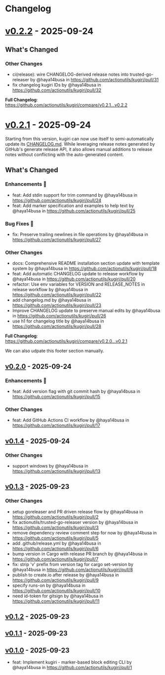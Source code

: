 # Changelog

<!-- KUGIRI-INSERT: changelog -->

<!-- KUGIRI-BEGIN: v0.2.2 -->
<!-- KUGIRI-BEGIN: v0.2.2-auto-generated-title -->
# [v0.2.2](https://github.com/actionutils/kugiri/releases/tag/v0.2.2) - 2025-09-24
<!-- KUGIRI-END: v0.2.2-auto-generated-title -->

<!-- KUGIRI-BEGIN: v0.2.2-notes -->
<!-- KUGIRI-BEGIN: v0.2.2-auto-generated-notes -->
<!-- Release notes generated using configuration in .github/release.yml at main -->

## What's Changed
### Other Changes
* ci(release): wire CHANGELOG-derived release notes into trusted-go-releaser by @haya14busa in https://github.com/actionutils/kugiri/pull/31
* fix changelog kugiri IDs by @haya14busa in https://github.com/actionutils/kugiri/pull/32


**Full Changelog**: https://github.com/actionutils/kugiri/compare/v0.2.1...v0.2.2
<!-- KUGIRI-END: v0.2.2-auto-generated-notes -->
<!-- KUGIRI-END: v0.2.2-notes -->
<!-- KUGIRI-END: v0.2.2 -->

<!-- KUGIRI-BEGIN: v0.2.1 -->
<!-- KUGIRI-BEGIN: v0.2.1-auto-generated-title -->
# [v0.2.1](https://github.com/actionutils/kugiri/releases/tag/v0.2.1) - 2025-09-24
<!-- KUGIRI-END: v0.2.1-auto-generated-title -->
<!-- KUGIRI-BEGIN: v0.2.1-notes -->
Starting from this version, kugiri can now use itself to semi-automatically update its
[CHANGELOG.md](https://github.com/actionutils/kugiri/blob/main/CHANGELOG.md). While leveraging release notes generated by
GitHub's generate release API, it also allows manual additions to release notes without conflicting with the
auto-generated content.
<!-- KUGIRI-BEGIN: v0.2.1-auto-generated-notes -->
<!-- Release notes generated using configuration in .github/release.yml at main -->

## What's Changed
### Enhancements 🎉
* feat: Add stdin support for trim command by @haya14busa in https://github.com/actionutils/kugiri/pull/24
* feat: Add marker specification and examples to help text by @haya14busa in https://github.com/actionutils/kugiri/pull/25
### Bug Fixes 🐛
* fix: Preserve trailing newlines in file operations by @haya14busa in https://github.com/actionutils/kugiri/pull/27
### Other Changes
* docs: Comprehensive README installation section update with template system by @haya14busa in https://github.com/actionutils/kugiri/pull/18
* feat: Add automatic CHANGELOG update to release workflow by @haya14busa in https://github.com/actionutils/kugiri/pull/20
* refactor: Use env variables for VERSION and RELEASE_NOTES in release workflow by @haya14busa in https://github.com/actionutils/kugiri/pull/22
* add changelog.md by @haya14busa in https://github.com/actionutils/kugiri/pull/23
* Improve CHANGELOG update to preserve manual edits by @haya14busa in https://github.com/actionutils/kugiri/pull/26
* use h1 for changelog title by @haya14busa in https://github.com/actionutils/kugiri/pull/28


**Full Changelog**: https://github.com/actionutils/kugiri/compare/v0.2.0...v0.2.1
<!-- KUGIRI-END: v0.2.1-auto-generated-notes -->

We can also udpate this footer section manually. 

<!-- KUGIRI-END: v0.2.1-notes -->
<!-- KUGIRI-END: v0.2.1 -->


## [v0.2.0](https://github.com/actionutils/kugiri/compare/v0.1.4...v0.2.0) - 2025-09-24
### Enhancements 🎉
- feat: Add version flag with git commit hash by @haya14busa in https://github.com/actionutils/kugiri/pull/15
### Other Changes
- feat: Add GitHub Actions CI workflow by @haya14busa in https://github.com/actionutils/kugiri/pull/17

## [v0.1.4](https://github.com/actionutils/kugiri/compare/v0.1.3...v0.1.4) - 2025-09-24
### Other Changes
- support windows by @haya14busa in https://github.com/actionutils/kugiri/pull/13

## [v0.1.3](https://github.com/actionutils/kugiri/compare/v0.1.2...v0.1.3) - 2025-09-23
### Other Changes
- setup goreleaser and PR driven release flow by @haya14busa in https://github.com/actionutils/kugiri/pull/2
- fix actionutils/trusted-go-releaser version by @haya14busa in https://github.com/actionutils/kugiri/pull/3
- remove dependency review comment step for now by @haya14busa in https://github.com/actionutils/kugiri/pull/5
- add .github/release.yml by @haya14busa in https://github.com/actionutils/kugiri/pull/6
- bump version in Cargo with release PR branch by @haya14busa in https://github.com/actionutils/kugiri/pull/7
- fix: strip 'v' prefix from version tag for cargo set-version by @haya14busa in https://github.com/actionutils/kugiri/pull/8
- publish to create.io after release by @haya14busa in https://github.com/actionutils/kugiri/pull/9
- specify runs-on by @haya14busa in https://github.com/actionutils/kugiri/pull/10
- need id-token for gitsign by @haya14busa in https://github.com/actionutils/kugiri/pull/11

## [v0.1.2](https://github.com/actionutils/kugiri/compare/v0.1.1...v0.1.2) - 2025-09-23

## [v0.1.1](https://github.com/actionutils/kugiri/compare/v0.1.0...v0.1.1) - 2025-09-23

## [v0.1.0](https://github.com/actionutils/kugiri/commits/v0.1.0) - 2025-09-23
- feat: Implement kugiri - marker-based block editing CLI by @haya14busa in https://github.com/actionutils/kugiri/pull/1

